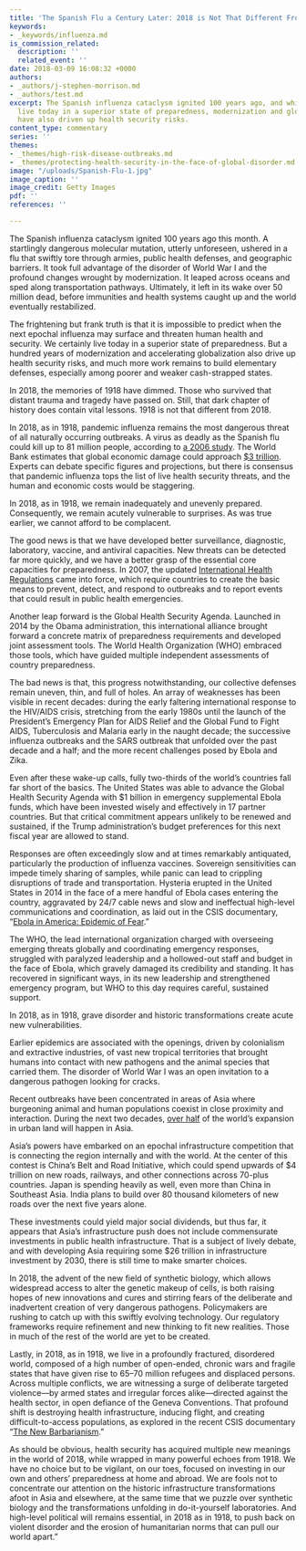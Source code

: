 ```yaml
---
title: 'The Spanish Flu a Century Later: 2018 is Not That Different From 1918'
keywords:
- _keywords/influenza.md
is_commission_related:
  description: ''
  related_event: ''
date: 2018-03-09 16:08:32 +0000
authors:
- _authors/j-stephen-morrison.md
- _authors/test.md
excerpt: The Spanish influenza cataclysm ignited 100 years ago, and while we certainly
  live today in a superior state of preparedness, modernization and globalization
  have also driven up health security risks.
content_type: commentary
series: ''
themes:
- _themes/high-risk-disease-outbreaks.md
- _themes/protecting-health-security-in-the-face-of-global-disorder.md
image: "/uploads/Spanish-Flu-1.jpg"
image_caption: ''
image_credit: Getty Images
pdf: ''
references: ''

---
```

The Spanish influenza cataclysm ignited 100 years ago this month. A startlingly dangerous molecular mutation, utterly unforeseen, ushered in a flu that swiftly tore through armies, public health defenses, and geographic barriers. It took full advantage of the disorder of World War I and the profound changes wrought by modernization. It leaped across oceans and sped along transportation pathways. Ultimately, it left in its wake over 50 million dead, before immunities and health systems caught up and the world eventually restabilized.

The frightening but frank truth is that it is impossible to predict when the next epochal influenza may surface and threaten human health and security. We certainly live today in a superior state of preparedness. But a hundred years of modernization and accelerating globalization also drive up health security risks, and much more work remains to build elementary defenses, especially among poorer and weaker cash-strapped states.

In 2018, the memories of 1918 have dimmed. Those who survived that distant trauma and tragedy have passed on. Still, that dark chapter of history does contain vital lessons. 1918 is not that different from 2018.

In 2018, as in 1918, pandemic influenza remains the most dangerous threat of all naturally occurring outbreaks. A virus as deadly as the Spanish flu could kill up to 81 million people, according to [a 2006 study](http://www.nbcnews.com/id/16313464/ns/health-cold_and_flu/t/flu-pandemic-could-kill-million-people/). The World Bank estimates that global economic damage could approach [$3 trillion](http://www.worldbank.org/content/dam/Worldbank/document/HDN/Health/WDR14_bp_Pandemic_Risk_Jonas.pdf). Experts can debate specific figures and projections, but there is consensus that pandemic influenza tops the list of live health security threats, and the human and economic costs would be staggering.

In 2018, as in 1918, we remain inadequately and unevenly prepared. Consequently, we remain acutely vulnerable to surprises. As was true earlier, we cannot afford to be complacent.

The good news is that we have developed better surveillance, diagnostic, laboratory, vaccine, and antiviral capacities. New threats can be detected far more quickly, and we have a better grasp of the essential core capacities for preparedness. In 2007, the updated [International Health Regulations](http://www.who.int/mediacentre/news/releases/2007/pr31/en/) came into force, which require countries to create the basic means to prevent, detect, and respond to outbreaks and to report events that could result in public health emergencies.

Another leap forward is the Global Health Security Agenda. Launched in 2014 by the Obama administration, this international alliance brought forward a concrete matrix of preparedness requirements and developed joint assessment tools. The World Health Organization (WHO) embraced those tools, which have guided multiple independent assessments of country preparedness.

The bad news is that, this progress notwithstanding, our collective defenses remain uneven, thin, and full of holes. An array of weaknesses has been visible in recent decades: during the early faltering international response to the HIV/AIDS crisis, stretching from the early 1980s until the launch of the President’s Emergency Plan for AIDS Relief and the Global Fund to Fight AIDS, Tuberculosis and Malaria early in the naught decade; the successive influenza outbreaks and the SARS outbreak that unfolded over the past decade and a half; and the more recent challenges posed by Ebola and Zika.

Even after these wake-up calls, fully two-thirds of the world’s countries fall far short of the basics. The United States was able to advance the Global Health Security Agenda with $1 billion in emergency supplemental Ebola funds, which have been invested wisely and effectively in 17 partner countries. But that critical commitment appears unlikely to be renewed and sustained, if the Trump administration’s budget preferences for this next fiscal year are allowed to stand.

Responses are often exceedingly slow and at times remarkably antiquated, particularly the production of influenza vaccines. Sovereign sensitivities can impede timely sharing of samples, while panic can lead to crippling disruptions of trade and transportation. Hysteria erupted in the United States in 2014 in the face of a mere handful of Ebola cases entering the country, aggravated by 24/7 cable news and slow and ineffectual high-level communications and coordination, as laid out in the CSIS documentary, “[Ebola in America: Epidemic of Fear](https://www.csis.org/programs/global-health-policy-center/ghpc-videos/csis-original-documentary-ebola-america-epidemic-fear).”

The WHO, the lead international organization charged with overseeing emerging threats globally and coordinating emergency responses, struggled with paralyzed leadership and a hollowed-out staff and budget in the face of Ebola, which gravely damaged its credibility and standing. It has recovered in significant ways, in its new leadership and strengthened emergency program, but WHO to this day requires careful, sustained support.

In 2018, as in 1918, grave disorder and historic transformations create acute new vulnerabilities.

Earlier epidemics are associated with the openings, driven by colonialism and extractive industries, of vast new tropical territories that brought humans into contact with new pathogens and the animal species that carried them. The disorder of World War I was an open invitation to a dangerous pathogen looking for cracks.

Recent outbreaks have been concentrated in areas of Asia where burgeoning animal and human populations coexist in close proximity and interaction. During the next two decades, [over half](http://onlinelibrary.wiley.com/doi/10.1002/ecs2.1624/full) of the world’s expansion in urban land will happen in Asia.

Asia’s powers have embarked on an epochal infrastructure competition that is connecting the region internally and with the world. At the center of this contest is China’s Belt and Road Initiative, which could spend upwards of $4 trillion on new roads, railways, and other connections across 70-plus countries. Japan is spending heavily as well, even more than China in Southeast Asia. India plans to build over 80 thousand kilometers of new roads over the next five years alone.

These investments could yield major social dividends, but thus far, it appears that Asia’s infrastructure push does not include commensurate investments in public health infrastructure. That is a subject of lively debate, and with developing Asia requiring some $26 trillion in infrastructure investment by 2030, there is still time to make smarter choices.

In 2018, the advent of the new field of synthetic biology, which allows widespread access to alter the genetic makeup of cells, is both raising hopes of new innovations and cures and stirring fears of the deliberate and inadvertent creation of very dangerous pathogens. Policymakers are rushing to catch up with this swiftly evolving technology. Our regulatory frameworks require refinement and new thinking to fit new realities. Those in much of the rest of the world are yet to be created.

Lastly, in 2018, as in 1918, we live in a profoundly fractured, disordered world, composed of a high number of open-ended, chronic wars and fragile states that have given rise to 65–70 million refugees and displaced persons. Across multiple conflicts, we are witnessing a surge of deliberate targeted violence—by armed states and irregular forces alike—directed against the health sector, in open defiance of the Geneva Conventions. That profound shift is destroying health infrastructure, inducing flight, and creating difficult-to-access populations, as explored in the recent CSIS documentary “[The New Barbarianism](https://www.csis.org/features/new-barbarianism).”

As should be obvious, health security has acquired multiple new meanings in the world of 2018, while wrapped in many powerful echoes from 1918. We have no choice but to be vigilant, on our toes, focused on investing in our own and others’ preparedness at home and abroad. We are fools not to concentrate our attention on the historic infrastructure transformations afoot in Asia and elsewhere, at the same time that we puzzle over synthetic biology and the transformations unfolding in do-it-yourself laboratories. And high-level political will remains essential, in 2018 as in 1918, to push back on violent disorder and the erosion of humanitarian norms that can pull our world apart.”